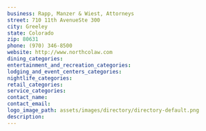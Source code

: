 ```yaml
---
business: Rapp, Manzer & Wiest, Attorneys
street: 710 11th AvenueSte 300
city: Greeley
state: Colorado
zip: 80631
phone: (970) 346-8500
website: http://www.northcolaw.com
dining_categories: 
entertainment_and_recreation_categories: 
lodging_and_event_centers_categories: 
nightlife_categories: 
retail_categories: 
service_categories: 
contact_name: 
contact_email: 
logo_image_path: assets/images/directory/directory-default.png
description: 
---
```

